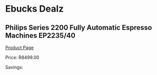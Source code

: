 
# Ebucks Dealz
## Philips Series 2200 Fully Automatic Espresso Machines EP2235/40
[Product Page](https://www.ebucks.com/web/shop/productSelected.do?prodId=1165756736&catId=1157555110)

Price: R8499.00

Savings: 


	